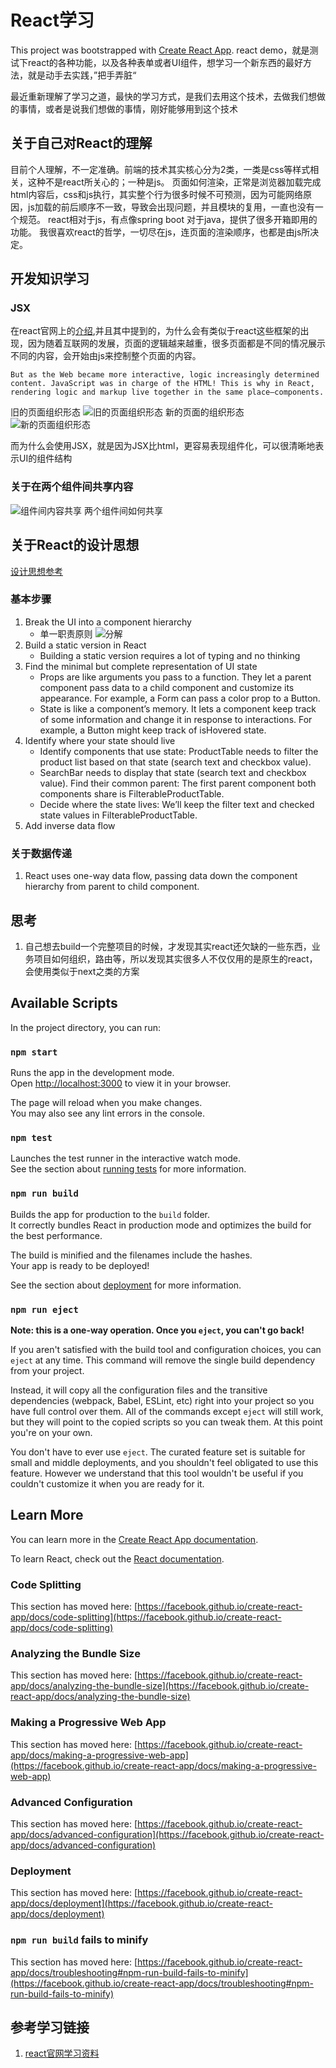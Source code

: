 # React学习

This project was bootstrapped with [Create React App](https://github.com/facebook/create-react-app).
react demo，就是测试下react的各种功能，以及各种表单或者UI组件，想学习一个新东西的最好方法，就是动手去实践，”把手弄脏“

最近重新理解了学习之道，最快的学习方式，是我们去用这个技术，去做我们想做的事情，或者是说我们想做的事情，刚好能够用到这个技术

## 关于自己对React的理解
目前个人理解，不一定准确。前端的技术其实核心分为2类，一类是css等样式相关，这种不是react所关心的；一种是js。
页面如何渲染，正常是浏览器加载完成html内容后，css和js执行，其实整个行为很多时候不可预测，因为可能网络原因，js加载的前后顺序不一致，导致会出现问题，并且模块的复用，一直也没有一个规范。
react相对于js，有点像spring boot 对于java，提供了很多开箱即用的功能。
我很喜欢react的哲学，一切尽在js，连页面的渲染顺序，也都是由js所决定。

## 开发知识学习

### JSX
在react官网上的[介绍](https://react.dev/learn/writing-markup-with-jsx#jsx-putting-markup-into-javascript),并且其中提到的，为什么会有类似于react这些框架的出现，因为随着互联网的发展，页面的逻辑越来越重，很多页面都是不同的情况展示不同的内容，会开始由js来控制整个页面的内容。
```
But as the Web became more interactive, logic increasingly determined content. JavaScript was in charge of the HTML! This is why in React, rendering logic and markup live together in the same place—components.
```
旧的页面组织形态
![旧的页面组织形态](./imgs/html.png)
新的页面的组织形态
![新的页面组织形态](./imgs/compent.png)

而为什么会使用JSX，就是因为JSX比html，更容易表现组件化，可以很清晰地表示UI的组件结构

### 关于在两个组件间共享内容
![组件间内容共享](./imgs/share_data.png)
两个组件间如何共享


## 关于React的设计思想
[设计思想参考](https://react.dev/learn/thinking-in-react)
### 基本步骤
1. Break the UI into a component hierarchy
    - 单一职责原则 ![分解](./imgs/break.png)
2. Build a static version in React
    - Building a static version requires a lot of typing and no thinking
3. Find the minimal but complete representation of UI state
    - Props are like arguments you pass to a function. They let a parent component pass data to a child component and customize its appearance. For example, a Form can pass a color prop to a Button.
    - State is like a component’s memory. It lets a component keep track of some information and change it in response to interactions. For example, a Button might keep track of isHovered state.
4. Identify where your state should live
    - Identify components that use state:
ProductTable needs to filter the product list based on that state (search text and checkbox value).
    - SearchBar needs to display that state (search text and checkbox value).
Find their common parent: The first parent component both components share is FilterableProductTable.
    - Decide where the state lives: We’ll keep the filter text and checked state values in FilterableProductTable.
5. Add inverse data flow

### 关于数据传递
1. React uses one-way data flow, passing data down the component hierarchy from parent to child component.

## 思考
1. 自己想去build一个完整项目的时候，才发现其实react还欠缺的一些东西，业务项目如何组织，路由等，所以发现其实很多人不仅仅用的是原生的react，会使用类似于next之类的方案
## Available Scripts

In the project directory, you can run:

### `npm start`

Runs the app in the development mode.\
Open [http://localhost:3000](http://localhost:3000) to view it in your browser.

The page will reload when you make changes.\
You may also see any lint errors in the console.

### `npm test`

Launches the test runner in the interactive watch mode.\
See the section about [running tests](https://facebook.github.io/create-react-app/docs/running-tests) for more information.

### `npm run build`

Builds the app for production to the `build` folder.\
It correctly bundles React in production mode and optimizes the build for the best performance.

The build is minified and the filenames include the hashes.\
Your app is ready to be deployed!

See the section about [deployment](https://facebook.github.io/create-react-app/docs/deployment) for more information.

### `npm run eject`

**Note: this is a one-way operation. Once you `eject`, you can't go back!**

If you aren't satisfied with the build tool and configuration choices, you can `eject` at any time. This command will remove the single build dependency from your project.

Instead, it will copy all the configuration files and the transitive dependencies (webpack, Babel, ESLint, etc) right into your project so you have full control over them. All of the commands except `eject` will still work, but they will point to the copied scripts so you can tweak them. At this point you're on your own.

You don't have to ever use `eject`. The curated feature set is suitable for small and middle deployments, and you shouldn't feel obligated to use this feature. However we understand that this tool wouldn't be useful if you couldn't customize it when you are ready for it.

## Learn More

You can learn more in the [Create React App documentation](https://facebook.github.io/create-react-app/docs/getting-started).

To learn React, check out the [React documentation](https://reactjs.org/).

### Code Splitting

This section has moved here: [https://facebook.github.io/create-react-app/docs/code-splitting](https://facebook.github.io/create-react-app/docs/code-splitting)

### Analyzing the Bundle Size

This section has moved here: [https://facebook.github.io/create-react-app/docs/analyzing-the-bundle-size](https://facebook.github.io/create-react-app/docs/analyzing-the-bundle-size)

### Making a Progressive Web App

This section has moved here: [https://facebook.github.io/create-react-app/docs/making-a-progressive-web-app](https://facebook.github.io/create-react-app/docs/making-a-progressive-web-app)

### Advanced Configuration

This section has moved here: [https://facebook.github.io/create-react-app/docs/advanced-configuration](https://facebook.github.io/create-react-app/docs/advanced-configuration)

### Deployment

This section has moved here: [https://facebook.github.io/create-react-app/docs/deployment](https://facebook.github.io/create-react-app/docs/deployment)

### `npm run build` fails to minify

This section has moved here: [https://facebook.github.io/create-react-app/docs/troubleshooting#npm-run-build-fails-to-minify](https://facebook.github.io/create-react-app/docs/troubleshooting#npm-run-build-fails-to-minify)


## 参考学习链接
1. [react官网学习资料](https://react.dev/learn)
